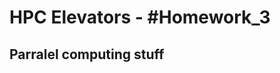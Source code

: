 HPC Elevators - #Homework_3
===========================

Parralel computing stuff
------------------------
